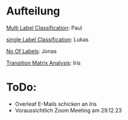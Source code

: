 # Aufteilung
[Multi Label Classification](f_modelling_multi_label_classification.ipynb): Paul

[single Label Classification](f_modelling_single_label_classification.ipynb): Lukas

[No Of Labels](f_no_of_labels_jupyter_notebooks.ipynb): Jonas

[Transition Matrix Analysis](transition_matrix_analysis.ipynb): Iris


# ToDo:
- Overleaf E-Mails schicken an Iris
- Voraussichtlich Zoom Meeting am 29.12.23 